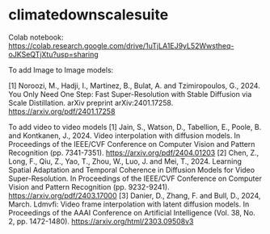 # climatedownscalesuite

Colab notebook: https://colab.research.google.com/drive/1uTjLA1EJ9yL52Wwstheq-oJKSeQTjXtu?usp=sharing

To add Image to Image models:

[1] Noroozi, M., Hadji, I., Martinez, B., Bulat, A. and Tzimiropoulos, G., 2024. You Only Need One Step: Fast Super-Resolution with Stable Diffusion via Scale Distillation. arXiv preprint arXiv:2401.17258. https://arxiv.org/pdf/2401.17258

To add video to video models
[1] Jain, S., Watson, D., Tabellion, E., Poole, B. and Kontkanen, J., 2024. Video interpolation with diffusion models. In Proceedings of the IEEE/CVF Conference on Computer Vision and Pattern Recognition (pp. 7341-7351). https://arxiv.org/pdf/2404.01203
[2] Chen, Z., Long, F., Qiu, Z., Yao, T., Zhou, W., Luo, J. and Mei, T., 2024. Learning Spatial Adaptation and Temporal Coherence in Diffusion Models for Video Super-Resolution. In Proceedings of the IEEE/CVF Conference on Computer Vision and Pattern Recognition (pp. 9232-9241). https://arxiv.org/pdf/2403.17000
[3] Danier, D., Zhang, F. and Bull, D., 2024, March. Ldmvfi: Video frame interpolation with latent diffusion models. In Proceedings of the AAAI Conference on Artificial Intelligence (Vol. 38, No. 2, pp. 1472-1480). https://arxiv.org/html/2303.09508v3

